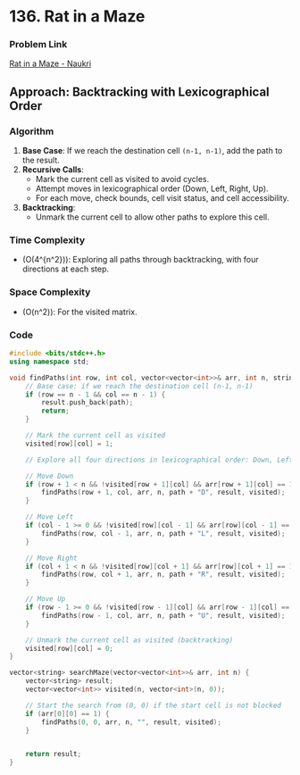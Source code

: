 # 136. Rat in a Maze

### Problem Link

[Rat in a Maze - Naukri](https://www.naukri.com/code360/problems/rat-in-a-maze_1215030)

## Approach: Backtracking with Lexicographical Order

### Algorithm

1. **Base Case**: If we reach the destination cell `(n-1, n-1)`, add the path to the result.
2. **Recursive Calls**:
   - Mark the current cell as visited to avoid cycles.
   - Attempt moves in lexicographical order (Down, Left, Right, Up).
   - For each move, check bounds, cell visit status, and cell accessibility.
3. **Backtracking**:
   - Unmark the current cell to allow other paths to explore this cell.

### Time Complexity

- \(O(4^{n^2})\): Exploring all paths through backtracking, with four directions at each step.

### Space Complexity

- \(O(n^2)\): For the visited matrix.

### Code

```cpp
#include <bits/stdc++.h>
using namespace std;

void findPaths(int row, int col, vector<vector<int>>& arr, int n, string path, vector<string>& result, vector<vector<int>>& visited) {
    // Base case: if we reach the destination cell (n-1, n-1)
    if (row == n - 1 && col == n - 1) {
        result.push_back(path);
        return;
    }

    // Mark the current cell as visited
    visited[row][col] = 1;

    // Explore all four directions in lexicographical order: Down, Left, Right, Up

    // Move Down
    if (row + 1 < n && !visited[row + 1][col] && arr[row + 1][col] == 1) {
        findPaths(row + 1, col, arr, n, path + "D", result, visited);
    }

    // Move Left
    if (col - 1 >= 0 && !visited[row][col - 1] && arr[row][col - 1] == 1) {
        findPaths(row, col - 1, arr, n, path + "L", result, visited);
    }

    // Move Right
    if (col + 1 < n && !visited[row][col + 1] && arr[row][col + 1] == 1) {
        findPaths(row, col + 1, arr, n, path + "R", result, visited);
    }

    // Move Up
    if (row - 1 >= 0 && !visited[row - 1][col] && arr[row - 1][col] == 1) {
        findPaths(row - 1, col, arr, n, path + "U", result, visited);
    }

    // Unmark the current cell as visited (backtracking)
    visited[row][col] = 0;
}

vector<string> searchMaze(vector<vector<int>>& arr, int n) {
    vector<string> result;
    vector<vector<int>> visited(n, vector<int>(n, 0));

    // Start the search from (0, 0) if the start cell is not blocked
    if (arr[0][0] == 1) {
        findPaths(0, 0, arr, n, "", result, visited);
    }


    return result;
}
```
